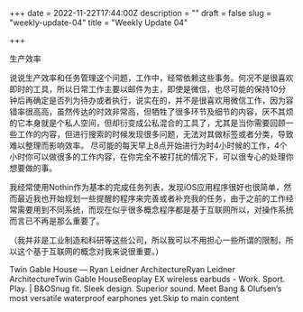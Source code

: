 +++
date = 2022-11-22T17:44:00Z
description = ""
draft = false
slug = "weekly-update-04"
title = "Weekly Update 04"

+++


生产效率

说说生产效率和任务管理这个问题，工作中，经常依赖这些事务。何况不是很喜欢即时的工具，所以日常工作主要以邮件为主，即使是微信，也尽可能的保持10分钟后再确定是否列为待办或者执行，说实在的，并不是很喜欢用微信工作，因为容错率很高高，虽然传达的时效非常高，但牺牲了很多环节及细节的内容，厌不其烦的它本身就是个私人空间，但却衍变成公私混合的工具了，尤其是当你需要回顾一些工作的内容，但进行搜索的时候发现很多问题，无法对其做标签或者分类，导致难以整理而影响效率。
尽可能的每天早上8点开始进行为时4小时候的工作，4个小时你可以做很多的工作内容，在你完全不被打扰的情况下，可以很专心的处理你想要做的事。


我经常使用Nothin作为基本的完成任务列表，发现iOS应用程序很好也很简单，然而最近我也开始规划一些提醒的程序来完善或者补充我的任务，由于之前的工作经常需要用到不同系统，而现在似乎很多概念程序都是基于互联网所以，对操作系统而言已不再是那么重要了。

（我并非是工业制造和科研等这些公司，所以我可以不用担心一些所谓的限制，所以这个基于互联网的概念对我来说很重要。）

Twin Gable House — Ryan Leidner ArchitectureRyan Leidner ArchitectureTwin Gable HouseBeoplay EX wireless earbuds - Work. Sport. Play. | B&OSnug fit. Sleek design. Superior sound. Meet Bang & Olufsen’s most versatile waterproof earphones yet.Skip to main content
